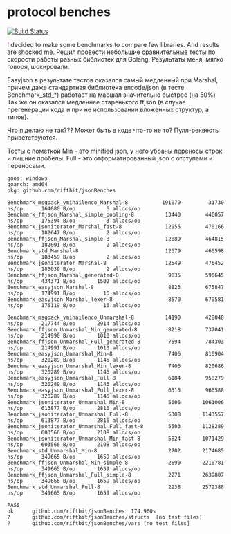 # protocol benches

[![Build Status](https://travis-ci.org/riftbit/protocol_benches.svg?branch=master)](https://travis-ci.org/riftbit/protocol_benches)

I decided to make some benchmarks to compare few libraries. And results are shocked me.
Решил провести небольшие сравнительные тесты по скорости работы разных библиотек для Golang. Результаты меня, мягко говоря, шокировали. 

Easyjson в результате тестов оказался самый медленный при Marshal, причем даже стандартная библиотека encode/json (в тесте Benchmark_std_*) работает на маршал значительно быстрее (на 50%)
Так же он оказался медленнее старенького ffjson (в случае прегенерации кода и при не использовании вложенных структур, а типов).

Что я делаю не так??? Может быть в коде что-то не то?
Пулл-реквесты приветствуются.

Тесты с пометкой Min - это minified json, у него убраны переносы строк и лишние пробелы. Full - это отформатированный json с отступами и переносами.

```
goos: windows
goarch: amd64
pkg: github.com/riftbit/jsonBenches

Benchmark_msgpack_vmihailenco_Marshal-8        	  191079	     31730 ns/op	  164080 B/op	       6 allocs/op
Benchmark_ffjson_Marshal_simple_pooling-8      	   13440	    446057 ns/op	  175394 B/op	       3 allocs/op
Benchmark_jsoniterator_Marshal_fast-8          	   12955	    470166 ns/op	  182647 B/op	       2 allocs/op
Benchmark_ffjson_Marshal_simple-8              	   12889	    464815 ns/op	  182091 B/op	       2 allocs/op
Benchmark_std_Marshal-8                        	   12679	    466598 ns/op	  183459 B/op	       2 allocs/op
Benchmark_jsoniterator_Marshal-8               	   12549	    476452 ns/op	  183039 B/op	       2 allocs/op
Benchmark_ffjson_Marshal_generated-8           	    9835	    596645 ns/op	  434371 B/op	    1502 allocs/op
Benchmark_easyjson_Marshal-8                   	    8823	    675847 ns/op	  174991 B/op	      16 allocs/op
Benchmark_easyjson_Marshal_lexer-8             	    8570	    679581 ns/op	  175119 B/op	      16 allocs/op

Benchmark_msgpack_vmihailenco_Unmarshal-8      	   14190	    428048 ns/op	  217744 B/op	    2914 allocs/op
Benchmark_ffjson_Unmarshal_Min_generated-8     	    8218	    737041 ns/op	  214990 B/op	    1010 allocs/op
Benchmark_ffjson_Unmarshal_Full_generated-8    	    7594	    784303 ns/op	  214991 B/op	    1010 allocs/op
Benchmark_easyjson_Unmarshal_Min-8             	    7406	    816904 ns/op	  320289 B/op	    1146 allocs/op
Benchmark_easyjson_Unmarshal_Min_lexer-8       	    7406	    820686 ns/op	  320289 B/op	    1146 allocs/op
Benchmark_easyjson_Unmarshal_Full-8            	    6184	    958279 ns/op	  320289 B/op	    1146 allocs/op
Benchmark_easyjson_Unmarshal_Full_lexer-8      	    6315	    966588 ns/op	  320289 B/op	    1146 allocs/op
Benchmark_jsoniterator_Unmarshal_Min-8         	    5606	   1061006 ns/op	  613877 B/op	    2816 allocs/op
Benchmark_jsoniterator_Unmarshal_Full-8        	    5308	   1143557 ns/op	  613877 B/op	    2816 allocs/op
Benchmark_jsoniterator_Unmarshal_Full_fast-8   	    5503	   1128289 ns/op	  603566 B/op	    2108 allocs/op
Benchmark_jsoniterator_Unmarshal_Min_fast-8    	    5824	   1071429 ns/op	  603566 B/op	    2108 allocs/op
Benchmark_std_Unmarshal_Min-8                  	    2702	   2174685 ns/op	  349665 B/op	    1659 allocs/op
Benchmark_ffjson_Unmarshal_Min_simple-8        	    2690	   2210781 ns/op	  349665 B/op	    1659 allocs/op
Benchmark_ffjson_Unmarshal_Full_simple-8       	    2271	   2639807 ns/op	  349666 B/op	    1659 allocs/op
Benchmark_std_Unmarshal_Full-8                 	    2238	   2572388 ns/op	  349665 B/op	    1659 allocs/op

PASS
ok  	github.com/riftbit/jsonBenches	174.960s
?   	github.com/riftbit/jsonBenches/structs	[no test files]
?   	github.com/riftbit/jsonBenches/vars	[no test files]
```